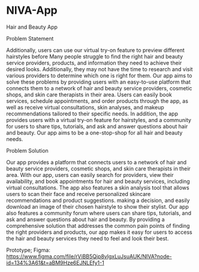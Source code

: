 # NIVA-App
Hair and Beauty App


Problem Statement

Additionally, users can use our virtual try-on feature to preview different hairstyles before Many people struggle to find the right hair and beauty service providers, products, and information they need to achieve their desired looks. Additionally, they may not have the time to research and visit various providers to determine which one is right for them. Our app aims to solve these problems by providing users with an easy-to-use platform that connects them to a network of hair and beauty service providers, cosmetic shops, and skin care therapists in their area. Users can easily book services, schedule appointments, and order products through the app, as well as receive virtual consultations, skin analyses, and makeup recommendations tailored to their specific needs. In addition, the app provides users with a virtual try-on feature for hairstyles, and a community for users to share tips, tutorials, and ask and answer questions about hair and beauty. Our app aims to be a one-stop-shop for all hair and beauty needs.


Problem Solution


Our app provides a platform that connects users to a network of hair and beauty service providers, cosmetic shops, and skin care therapists in their area. With our app, users can easily search for providers, view their availability, and book appointments for hair and beauty services, including virtual consultations. The app also features a skin analysis tool that allows users to scan their face and receive personalized skincare recommendations and product suggestions. making a decision, and easily download an image of their chosen hairstyle to show their stylist. Our app also features a community forum where users can share tips, tutorials, and ask and answer questions about hair and beauty. By providing a comprehensive solution that addresses the common pain points of finding the right providers and products, our app makes it easy for users to access the hair and beauty services they need to feel and look their best.


Prototype; Figma: https://www.figma.com/file/rViBB5Qjp8vlgxLuJsuAUK/NIVA?node-id=134%3A61&t=aBM9Hze6EJNLEfy1-1
